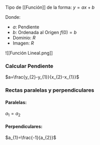 Tipo de [[Función]] de la forma:  $y=ax+b$

Donde:
- $a$: Pendiente 
- $b$: Ordenada al Origen $f(0)=b$
- Dominio: $R$
- Imagen: $R$


![[Función Lineal.png]]
### Calcular Pendiente
$a=\frac{y_{2}-y_{1}}{x_{2}-x_{1}}$
### Rectas paralelas y perpendiculares
 #### Paralelas:
 $a_{1}=a_{2}$
 #### Perpendiculares:
 $a_{1}=\frac{-1}{a_{2}}$
 